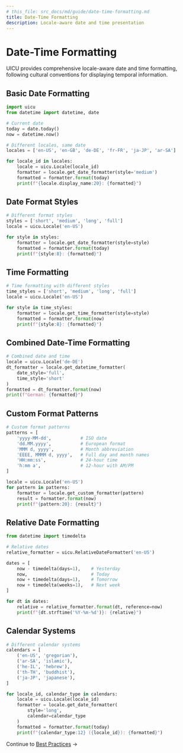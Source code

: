 ```yaml
---
# this_file: src_docs/md/guide/date-time-formatting.md
title: Date-Time Formatting
description: Locale-aware date and time presentation
---
```


# Date-Time Formatting

UICU provides comprehensive locale-aware date and time formatting, following cultural conventions for displaying temporal information.

## Basic Date Formatting

```python
import uicu
from datetime import datetime, date

# Current date
today = date.today()
now = datetime.now()

# Different locales, same date
locales = ['en-US', 'en-GB', 'de-DE', 'fr-FR', 'ja-JP', 'ar-SA']

for locale_id in locales:
    locale = uicu.Locale(locale_id)
    formatter = locale.get_date_formatter(style='medium')
    formatted = formatter.format(today)
    print(f"{locale.display_name:20}: {formatted}")
```

## Date Format Styles

```python
# Different format styles
styles = ['short', 'medium', 'long', 'full']
locale = uicu.Locale('en-US')

for style in styles:
    formatter = locale.get_date_formatter(style=style)
    formatted = formatter.format(today)
    print(f"{style:8}: {formatted}")
```

## Time Formatting

```python
# Time formatting with different styles
time_styles = ['short', 'medium', 'long', 'full']
locale = uicu.Locale('en-US')

for style in time_styles:
    formatter = locale.get_time_formatter(style=style)
    formatted = formatter.format(now)
    print(f"{style:8}: {formatted}")
```

## Combined Date-Time Formatting

```python
# Combined date and time
locale = uicu.Locale('de-DE')
dt_formatter = locale.get_datetime_formatter(
    date_style='full',
    time_style='short'
)
formatted = dt_formatter.format(now)
print(f"German: {formatted}")
```

## Custom Format Patterns

```python
# Custom format patterns
patterns = [
    'yyyy-MM-dd',           # ISO date
    'dd.MM.yyyy',           # European format
    'MMM d, yyyy',          # Month abbreviation
    'EEEE, MMMM d, yyyy',   # Full day and month names
    'HH:mm:ss',             # 24-hour time
    'h:mm a',               # 12-hour with AM/PM
]

locale = uicu.Locale('en-US')
for pattern in patterns:
    formatter = locale.get_custom_formatter(pattern)
    result = formatter.format(now)
    print(f"{pattern:20}: {result}")
```

## Relative Date Formatting

```python
from datetime import timedelta

# Relative dates
relative_formatter = uicu.RelativeDateFormatter('en-US')

dates = [
    now - timedelta(days=1),    # Yesterday
    now,                        # Today
    now + timedelta(days=1),    # Tomorrow
    now + timedelta(weeks=1),   # Next week
]

for dt in dates:
    relative = relative_formatter.format(dt, reference=now)
    print(f"{dt.strftime('%Y-%m-%d')}: {relative}")
```

## Calendar Systems

```python
# Different calendar systems
calendars = [
    ('en-US', 'gregorian'),
    ('ar-SA', 'islamic'),
    ('he-IL', 'hebrew'),
    ('th-TH', 'buddhist'),
    ('ja-JP', 'japanese'),
]

for locale_id, calendar_type in calendars:
    locale = uicu.Locale(locale_id)
    formatter = locale.get_date_formatter(
        style='long',
        calendar=calendar_type
    )
    formatted = formatter.format(today)
    print(f"{calendar_type:12} ({locale_id}): {formatted}")
```

Continue to [Best Practices](best-practices.md) →